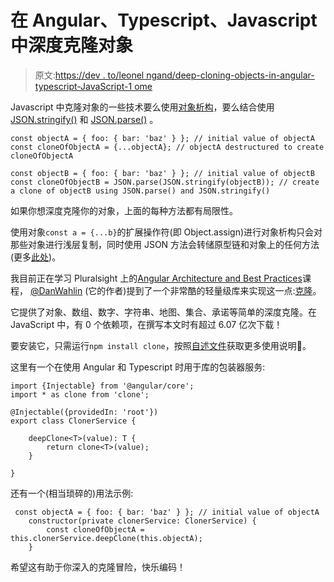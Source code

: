 # 在 Angular、Typescript、Javascript 中深度克隆对象

> 原文:[https://dev . to/leonel ngand/deep-cloning-objects-in-angular-typescript-JavaScript-1 ome](https://dev.to/leonelngande/deep-cloning-objects-in-angular-typescript-javascript-1ome)

Javascript 中克隆对象的一些技术要么使用[对象析构](https://javascript.info/destructuring-assignment)，要么结合使用 [JSON.stringify()](https://developer.mozilla.org/en-US/docs/Web/JavaScript/Reference/Global_Objects/JSON/stringify) 和 [JSON.parse()](https://developer.mozilla.org/en-US/docs/Web/JavaScript/Reference/Global_Objects/JSON/parse) 。

```
const objectA = { foo: { bar: 'baz' } }; // initial value of objectA
const cloneOfObjectA = {...objectA}; // objectA destructured to create cloneOfObjectA

const objectB = { foo: { bar: 'baz' } }; // initial value of objectB
const cloneOfObjectB = JSON.parse(JSON.stringify(objectB)); // create a clone of objectB using JSON.parse() and JSON.stringify() 
```

如果你想深度克隆你的对象，上面的每种方法都有局限性。

使用对象`const a = {...b}`的扩展操作符(即 Object.assign)进行对象析构只会对那些对象进行浅层复制，同时使用 JSON 方法会转储原型链和对象上的任何方法(更多[此处](http://www.zsoltnagy.eu/cloning-objects-in-javascript/))。

我目前正在学习 Pluralsight 上的[Angular Architecture and Best Practices](https://www.pluralsight.com/courses/angular-architecture-best-practices)课程， [@DanWahlin](https://twitter.com/DanWahlin) (它的作者)提到了一个非常酷的轻量级库来实现这一点:[克隆](https://github.com/pvorb/clone)。

它提供了对象、数组、数字、字符串、地图、集合、承诺等简单的深度克隆。在 JavaScript 中，有 0 个依赖项，在撰写本文时有超过 6.07 亿次下载！

要安装它，只需运行`npm install clone`，按照[自述文件](https://github.com/pvorb/clone)获取更多使用说明🙂。

这里有一个在使用 Angular 和 Typescript 时用于库的包装器服务:

```
import {Injectable} from '@angular/core';
import * as clone from 'clone';

@Injectable({providedIn: 'root'})
export class ClonerService {

    deepClone<T>(value): T {
        return clone<T>(value);
    }

} 
```

还有一个(相当琐碎的)用法示例:

```
 const objectA = { foo: { bar: 'baz' } }; // initial value of objectA
    constructor(private clonerService: ClonerService) {
        const cloneOfObjectA = this.clonerService.deepClone(this.objectA);
    } 
```

希望这有助于你深入的克隆冒险，快乐编码！